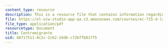 ```yaml
---
content_type: resource
description: This is a resource file that contains information regarding centomigrante.
file: https://ol-ocw-studio-app-qa.s3.amazonaws.com/courses/ec-715-d-lab-disseminating-innovations-for-the-common-good-spring-2007/487175118c2c2c6224d6c72bffb017f5_MITEC_715S07_centromigrant.pdf
file_type: application/pdf
resourcetype: Document
title: Centromigrante
uid: 48717511-8c2c-2c62-24d6-c72bffb017f5
---
```

